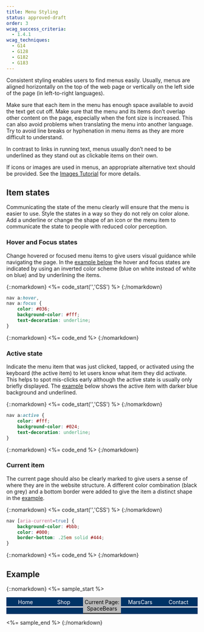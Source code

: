 ```yaml
---
title: Menu Styling
status: approved-draft
order: 3
wcag_success_criteria:
  - 1.4.1
wcag_techniques:
  - G14
  - G128
  - G182
  - G183
---
```


Consistent styling enables users to find menus easily. Usually, menus are aligned horizontally on the top of the web page or vertically on the left side of the page (in left-to-right languages).

Make sure that each item in the menu has enough space available to avoid the text get cut off. Make sure that the menu and its items don’t overlap other content on the page, especially when the font size is increased. This can also avoid problems when translating the menu into another language. Try to avoid line breaks or hyphenation in menu items as they are more difficult to understand.

In contrast to links in running text, menus usually don’t need to be underlined as they stand out as clickable items on their own.

If icons or images are used in menus, an appropriate alternative text should be provided. See the [Images Tutorial](/images/index.html) for more details.

## Item states

Communicating the state of the menu clearly will ensure that the menu is easier to use. Style the states in a way so they do not rely on color alone. Add a underline or change the shape of an icon or the menu item to communicate the state to people with reduced color perception.

### Hover and Focus states

Change hovered or focused menu items to give users visual guidance while navigating the page. In the [example below](#example) the hover and focus states are indicated by using an inverted color scheme (blue on white instead of white on blue) and by underlining the items.

{::nomarkdown}
<%= code_start('','CSS') %>
{:/nomarkdown}

~~~ css
nav a:hover,
nav a:focus {
	color: #036;
	background-color: #fff;
	text-decoration: underline;
}
~~~
{::nomarkdown}
<%= code_end %>
{:/nomarkdown}

### Active state

Indicate the menu item that was just clicked, tapped, or activated using the keyboard (the active item) to let users know what item they did activate. This helps to spot mis-clicks early although the active state is usually only briefly displayed. The [example](#example) below shows the active item with darker blue background and underlined.

{::nomarkdown}
<%= code_start('','CSS') %>
{:/nomarkdown}

~~~ css
nav a:active {
	color: #fff;
	background-color: #024;
	text-decoration: underline;
}
~~~

{::nomarkdown}
<%= code_end %>
{:/nomarkdown}

### Current item

The current page should also be clearly marked to give users a sense of where they are in the website structure. A different color combination (black on grey) and a bottom border were added to give the item a distinct shape in the [example](#example).

{::nomarkdown}
<%= code_start('','CSS') %>
{:/nomarkdown}

~~~ css
nav [aria-current=true] {
	background-color: #bbb;
	color: #000;
	border-bottom: .25em solid #444;
}
~~~

{::nomarkdown}
<%= code_end %>
{:/nomarkdown}

## Example

{::nomarkdown}
<%= sample_start %>

<nav aria-label="Main Navigation" role="presentation" id="currentnav">
		<ul>
				<li><a href="#currentnav">Home</a></li>
				<li><a href="#currentnav">Shop</a></li>
				<li><span class="current"><span class="visuallyhidden">Current Page: </span>SpaceBears</span></li>
				<li><a href="#currentnav">MarsCars</a></li>
				<li><a href="#currentnav">Contact</a></li>
		</ul>
</nav>

<style>
	#currentnav {
			display:table;
			width:100%;
	}
	#currentnav ul {
			margin: 0;
			padding: 0;
			display: table-row;
			background-color: #036;
			color: #fff;
	}
	#currentnav li {
			display:table-cell;
			width: 20%;
			text-align: center;
	}
	#currentnav a,
	#currentnav .current {
			display: block;
			padding: .25em;
			border-bottom: .25em solid #E8E8E8;
	}
	#currentnav a {
			color: #fff;
			text-decoration: none;
	}
	#currentnav .current {
			background-color: #bbb;
			color: #000;
			border-color: #444;
	}
	#currentnav a:hover,
	#currentnav a:focus {
		color: #036;
		background-color: #fff;
		text-decoration: underline;
	}
	#currentnav a:active {
		color: #fff;
		background-color: #024;
		text-decoration: underline;
	}
</style>

<%= sample_end %>
{:/nomarkdown}
